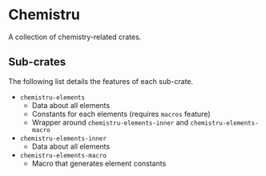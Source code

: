# Chemistru

A collection of chemistry-related crates.

## Sub-crates

The following list details the features of each sub-crate.

- `chemistru-elements`
  - Data about all elements
  - Constants for each elements (requires `macros` feature)
  - Wrapper around `chemistru-elements-inner` and `chemistru-elements-macro`
- `chemistru-elements-inner`
  - Data about all elements
- `chemistru-elements-macro`
  - Macro that generates element constants
